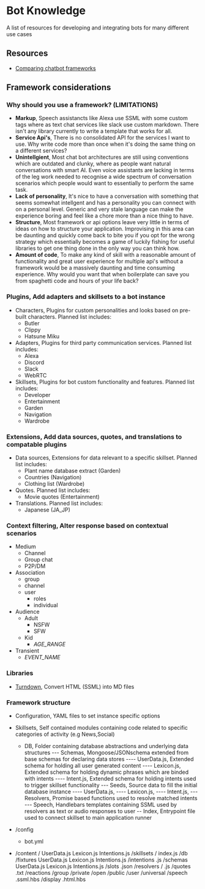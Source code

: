 # Bot Knowledge
A list of resources for developing and integrating bots for many different use cases

## Resources
- [Comparing chatbot frameworks](https://docs.google.com/spreadsheets/d/1RgG-dRS42EHlG7QdJOTg2ZO587KutTTPeUfyxVKoIn8/edit#gid=0)

## Framework considerations
### Why should you use a framework? (LIMITATIONS)
- **Markup**, Speech assistancts like Alexa use SSML with some custom tags where as text chat services like slack use custom markdown. There isn't any library currently to write a template that works for all.
- **Service Api's**, There is no consolidated API for the services I want to use. Why write code more than once when it's doing the same thing on a different services?
- **Unintellgient**, Most chat bot architectures are still using conventions which are outdated and clunky, where as people want natural conversations with smart AI. Even voice assistants are lacking in terms of the leg work needed to recognise a wide spectrum of conversation scenarios which people would want to essentially to perform the same task.
- **Lack of personality**, It's nice to have a conversation with something that seems somewhat intellgent and has a personality you can connect with on a personal level. Generic and very stale language can make the experience boring and feel like a chore more than a nice thing to have.
- **Structure**, Most framework or api options leave very little in terms of ideas on how to structure your application. Improvising in this area can be daunting and quickly come back to bite you if you opt for the wrong strategy which essentially becomes a game of luckily fishing for useful libraries to get one thing done in the only way you can think how.
- **Amount of code**, To make any kind of skill with a reasonable amount of functionality and great user experience for multiple api's without a framework would be a massively daunting and time consuming experience. Why would you want that when boilerplate can save you from spaghetti code and hours of your life back?

### Plugins, Add adapters and skillsets to a bot instance
- Characters, Plugins for custom personalities and looks based on pre-built characters. Planned list includes:
  - Butler
  - Clippy
  - Hatsune Miku
- Adapters, Plugins for third party communication services. Planned list includes:
  - Alexa
  - Discord
  - Slack
  - WebRTC
- Skillsets, Plugins for bot custom functionality and features. Planned list includes:
  - Developer
  - Entertainment
  - Garden
  - Navigation
  - Wardrobe

### Extensions, Add data sources, quotes, and translations to compatable plugins
- Data sources, Extensions for data relevant to a specific skillset. Planned list includes:
  - Plant name database extract (Garden)
  - Countries (Navigation)
  - Clothing list (Wardrobe)
- Quotes. Planned list includes:
  - Movie quotes (Entertainment)
- Translations. Planned list includes:
  - Japanese (JA_JP)

### Context filtering, Alter response based on contextual scenarios
- Medium
  - Channel
  - Group chat
  - P2P/DM
- Association
  - group
  - channel
  - user
    - roles
    - individual
- Audience
  - Adult
    - NSFW
    - SFW
  - Kid
    - *AGE_RANGE*
- Transient
  - *EVENT_NAME*

### Libraries
- [Turndown](https://www.npmjs.com/package/turndown), Convert HTML (SSML) into MD files

### Framework structure
- Configuration, YAML files to set instance specific options
- Skillsets, Self contained modules containing code related to specific categories of activity (e.g News,Social)
  - DB, Folder containing database abstractions and underlying data structures
--- Schemas, Mongoose/JSONschema extended from base schemas for declaring data stores
---- UserData.js, Extended schema for holding all user generated content
---- Lexicon.js, Extended schema for holding dynamic phrases which are binded with intents
---- Intent.js, Extended schema for holding intents used to trigger skillset functionality
--- Seeds, Source data to fill the initial database instance
---- UserData.js,
---- Lexicon.js,
---- Intent.js,
--- Resolvers, Promise based functions used to resolve matched intents
--- Speech, Handlebars templates containing SSML used by resolvers as text or audio responses to user
-- Index, Entrypoint file used to connect skillset to main application runner

- /config
  - bot.yml
- /content
  /<skillsetName>
    UserData.js
    Lexicon.js
    Intentions.js
/skillsets
  /<skillsetName>
    index.js
    /db
      /fixtures
        UserData.js
        Lexicon.js
        Intentions.js
        /intentions
          <intentName>.js
      /schemas
        UserData.js
        Lexicon.js
        Intentions.js
    /slots
      <slotName>.json
    /resolvers
      /<resourceName>
        <resolverName>.js
        /quotes
          <quoteName>.txt
        /reactions
          /group
            /private
            /open
          /public
          /user
          /universal
            /speech
              <templateName>.ssml.hbs
            /display
              <templateName>.html.hbs
